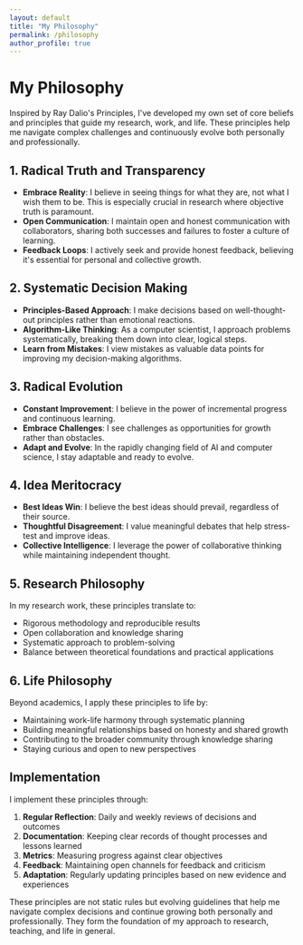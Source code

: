 ```yaml
---
layout: default
title: "My Philosophy"
permalink: /philosophy
author_profile: true
---
```


# My Philosophy

Inspired by Ray Dalio's Principles, I've developed my own set of core beliefs and principles that guide my research, work, and life. These principles help me navigate complex challenges and continuously evolve both personally and professionally.

## 1. Radical Truth and Transparency

- **Embrace Reality**: I believe in seeing things for what they are, not what I wish them to be. This is especially crucial in research where objective truth is paramount.
- **Open Communication**: I maintain open and honest communication with collaborators, sharing both successes and failures to foster a culture of learning.
- **Feedback Loops**: I actively seek and provide honest feedback, believing it's essential for personal and collective growth.

## 2. Systematic Decision Making

- **Principles-Based Approach**: I make decisions based on well-thought-out principles rather than emotional reactions.
- **Algorithm-Like Thinking**: As a computer scientist, I approach problems systematically, breaking them down into clear, logical steps.
- **Learn from Mistakes**: I view mistakes as valuable data points for improving my decision-making algorithms.

## 3. Radical Evolution

- **Constant Improvement**: I believe in the power of incremental progress and continuous learning.
- **Embrace Challenges**: I see challenges as opportunities for growth rather than obstacles.
- **Adapt and Evolve**: In the rapidly changing field of AI and computer science, I stay adaptable and ready to evolve.

## 4. Idea Meritocracy

- **Best Ideas Win**: I believe the best ideas should prevail, regardless of their source.
- **Thoughtful Disagreement**: I value meaningful debates that help stress-test and improve ideas.
- **Collective Intelligence**: I leverage the power of collaborative thinking while maintaining independent thought.

## 5. Research Philosophy

In my research work, these principles translate to:
- Rigorous methodology and reproducible results
- Open collaboration and knowledge sharing
- Systematic approach to problem-solving
- Balance between theoretical foundations and practical applications

## 6. Life Philosophy

Beyond academics, I apply these principles to life by:
- Maintaining work-life harmony through systematic planning
- Building meaningful relationships based on honesty and shared growth
- Contributing to the broader community through knowledge sharing
- Staying curious and open to new perspectives

## Implementation

I implement these principles through:
1. **Regular Reflection**: Daily and weekly reviews of decisions and outcomes
2. **Documentation**: Keeping clear records of thought processes and lessons learned
3. **Metrics**: Measuring progress against clear objectives
4. **Feedback**: Maintaining open channels for feedback and criticism
5. **Adaptation**: Regularly updating principles based on new evidence and experiences

These principles are not static rules but evolving guidelines that help me navigate complex decisions and continue growing both personally and professionally. They form the foundation of my approach to research, teaching, and life in general.

